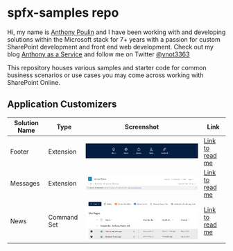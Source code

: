 # spfx-samples repo

Hi, my name is [Anthony Poulin](https://www.linkedin.com/in/anthonyepoulin/) and I have been working with and developing solutions within the Microsoft stack for 7+ years with a passion for custom SharePoint development and front end web development. Check out my blog [Anthony as a Service](https://anthonyepoulin.com) and follow me on Twitter [@ynot3363](https://twitter.com/ynot3363)

This repository houses various samples and starter code for common business scenarios or use cases you may come across working with SharePoint Online.

## Application Customizers

| Solution Name | Type        | Screenshot                                                                   | Link                                    |
| ------------- | ----------- | ---------------------------------------------------------------------------- | --------------------------------------- |
| Footer        | Extension   | ![screenshot of custom footer solution](./footer/footerExtensionDesktop.png) | [Link to read me](./footer/README.md)   |
| Messages      | Extension   | ![screenshot of messages solution](./messages/messages.png)                  | [Link to read me](./messages/README.md) |
| News          | Command Set | ![screenshot of news solution](./news/demoteUpdate.png)                      | [Link to read me](./news/README.md)     |
